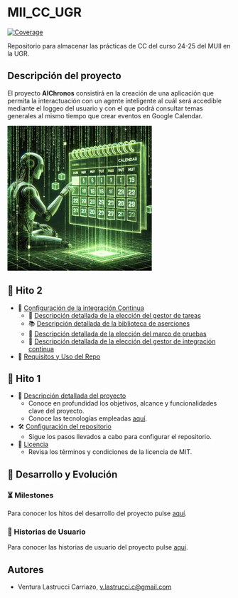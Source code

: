 # MII_CC_UGR
[![Coverage](https://codecov.io/gh/v-lastrucci-c/MII_CC_UGR/branch/main/graph/badge.svg)](https://codecov.io/gh/v-lastrucci-c/MII_CC_UGR)

Repositorio para almacenar las prácticas de CC del curso 24-25 del MUII en la UGR.

## Descripción del proyecto
El proyecto **AIChronos** consistirá en la creación de una aplicación que permita la interactuación con un agente inteligente al cuál será accedible mediante el loggeo del usuario y con el que podrá consultar temas generales al mismo tiempo que crear eventos en Google Calendar.

<img src="./imgs/logo.png" alt="Logo" width="325" />

## 📍 Hito 2
- 🔧 [Configuración de la integración Continua](./docs/hito2.md)
    - 📝 [Descripción detallada de la elección del gestor de tareas](./docs/hito2/tasks_manager.md)
    - 📚 [Descripción detallada de la biblioteca de aserciones](./docs/hito2/assertion_library.md)
    - 🧪 [Descripción detallada de la elección del marco de pruebas](./docs/hito2/testing_framework.md)
    - 🔄 [Descripción detallada de la elección del gestor de integración continua](./docs/hito2/continous_integration.md)
- 📂 [Requisitos y Uso del Repo](./docs/hito2/repo_usage.md)

## 📍 Hito 1
- 📄 [Descripción detallada del proyecto](./docs/hito1.md)
    - Conoce en profundidad los objetivos, alcance y funcionalidades clave del proyecto.
    - Conoce las tecnologías empleadas [aquí](./docs/hito1/tecnologies.md).
- 🛠️ [Configuración del repositorio](./docs/hito1/config_repo.md)
    - Sigue los pasos llevados a cabo para configurar el repositorio.
- 📜 [Licencia](./LICENSE)
    - Revisa los términos y condiciones de la licencia de MIT.

## 🚀 Desarrollo y Evolución
### ⏳ Milestones
Para conocer los hitos del desarrollo del proyecto pulse [aquí](./docs/hito1/milestones.md).

### 👤 Historias de Usuario
Para conocer las historias de usuario del proyecto pulse [aquí](./docs/hito1/hu.md).


## Autores
- Ventura Lastrucci Carriazo, v.lastrucci.c@gmail.com
